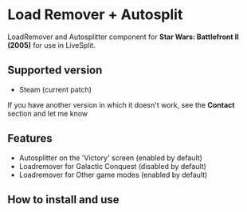 # Load Remover + Autosplit

LoadRemover and Autosplitter component for **Star Wars: Battlefront II (2005)** for use in LiveSplit.

## Supported version
- Steam (current patch)

If you have another version in which it doesn't work, see the **Contact** section and let me know

## Features
- Autosplitter on the 'Victory' screen (enabled by default)
- Loadremover for Galactic Conquest (disabled by default)
- Loadremover for Other game modes (enabled by default)

## How to install and use

